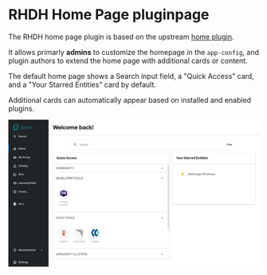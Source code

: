 # RHDH Home Page pluginpage

The RHDH home page plugin is based on the upstream [home plugin](https://github.com/backstage/backstage/blob/master/plugins/home/README.md).

It allows primarly **admins** to customize the homepage in the `app-config`, and plugin authors to extend the home page with additional cards or content.

The default home page shows a Search input field, a "Quick Access" card, and a "Your Starred Entities" card by default.

Additional cards can automatically appear based on installed and enabled plugins.

![Default home page](default-homepage.png)
